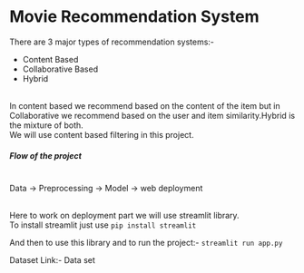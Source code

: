<h1>Movie Recommendation System</h1>

<p>There are 3 major types of recommendation systems:-</p>
<ul>
  <li>Content Based</li>
  <li>Collaborative Based</li>
  <li>Hybrid </li>
</ul>
<br/>
In content based we recommend based on the content of the item but in Collaborative we recommend based on the user and item similarity.Hybrid is the mixture of both.
<br/>
We will use content based filtering in this project.
<br/>
<h5>Flow of the project</h5>
<br/>
Data -> Preprocessing -> Model -> web deployment

<br/>Here to work on deployment part we will use streamlit library.
<br/>To install streamlit just use
           `pip install streamlit`

And then to use this library and to run the project:-
           `streamlit run app.py`

Dataset Link:- <a src= "https://www.kaggle.com/datasets/rounakbanik/the-movies-dataset"> Data set </a>
